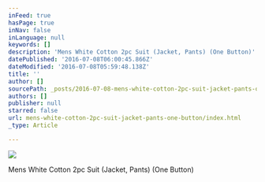 ```yaml
---
inFeed: true
hasPage: true
inNav: false
inLanguage: null
keywords: []
description: 'Mens White Cotton 2pc Suit (Jacket, Pants) (One Button)'
datePublished: '2016-07-08T06:00:45.866Z'
dateModified: '2016-07-08T05:59:48.138Z'
title: ''
author: []
sourcePath: _posts/2016-07-08-mens-white-cotton-2pc-suit-jacket-pants-one-button.md
authors: []
publisher: null
starred: false
url: mens-white-cotton-2pc-suit-jacket-pants-one-button/index.html
_type: Article

---
```

![](https://the-grid-user-content.s3-us-west-2.amazonaws.com/cc7ca0e9-e6a9-4c2e-8b04-ac085a3d7da1.jpg)

Mens White Cotton 2pc Suit (Jacket, Pants) (One Button)